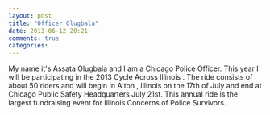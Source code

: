 ```yaml
---
layout: post
title: "Officer Olugbala"
date: 2013-06-12 20:21
comments: true
categories: 
---
```

My name it's Assata Olugbala and I am a Chicago Police Officer. This year I will be participating in the 2013 Cycle Across Illinois . The ride consists of about 50 riders and will begin In Alton , Illinois on the 17th of July and end at Chicago Public Safety Headquarters July 21st. This annual ride is the largest fundraising event for Illinois Concerns of Police Survivors.
